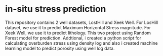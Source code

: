 # in-situ stress prediction

This repository contains 2 well datasets, LostHill and Xeek Well. For LosHill dataset, we use it to predict Maximum Horizontal Stress magnitude. For Xeek Well, we use it to predict lithology. This two project using Random Forest model for prediction. Addtional, i created a python script for calculating overburden stress using density log and also i created machine learning model to predict porosity using well log data.
